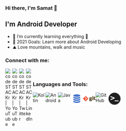 ### Hi there, I'm Samat 👋

## I'm Android Developer

- 🌱 I’m currently learning everything 🤣
- 🥅 2021 Goals: Learn more about Android Developing
- ⛰️ Love mountains, walk and music

### Connect with me:


[<img align="left" alt="codeSTACKr | YouTube" width="22px" src="https://cdn.jsdelivr.net/npm/simple-icons@v3/icons/whatsapp.svg" />][whatsapp]
[<img align="left" alt="codeSTACKr | YouTube" width="22px" src="https://upload.wikimedia.org/wikipedia/commons/thumb/7/7e/Gmail_icon_(2020).svg/2560px-Gmail_icon_(2020).svg" />][whatsapp]
[<img align="left" alt="codeSTACKr | Twitter" width="22px" src="https://cdn.jsdelivr.net/npm/simple-icons@v3/icons/telegram.svg" />][telegram]
[<img align="left" alt="codeSTACKr | LinkedIn" width="22px" src="https://cdn.jsdelivr.net/npm/simple-icons@v3/icons/linkedin.svg" />][linkedin]

<br />

### Languages and Tools:

<img align="left" alt="Koltin" width="40px" src="https://img.icons8.com/color/480/kotlin.png" />
<img align="left" alt="Android" width="40px" src="https://upload.wikimedia.org/wikipedia/commons/thumb/3/3e/Android_logo_2019.png/479px-Android_logo_2019.png" />
<img align="left" alt="Java" width="40px" src="https://w7.pngwing.com/pngs/837/18/png-transparent-logo-java-runtime-environment-programming-language-runtime-system-oracle-text-logo-desktop-wallpaper-thumbnail.png" />
<img align="left" alt="SQL" width="40px" src="https://raw.githubusercontent.com/github/explore/80688e429a7d4ef2fca1e82350fe8e3517d3494d/topics/sql/sql.png" />
<img align="left" alt="Git" width="40px" src="https://raw.githubusercontent.com/github/explore/80688e429a7d4ef2fca1e82350fe8e3517d3494d/topics/git/git.png" />
<img align="left" alt="GitHub" width="40px" src="https://cdn-icons-png.flaticon.com/512/25/25231.png" />
<img align="left" alt="Terminal" width="40px" src="https://raw.githubusercontent.com/github/explore/80688e429a7d4ef2fca1e82350fe8e3517d3494d/topics/terminal/terminal.png" />





[linkedin]: https://linkedin.com/in/codeSTACKr
[telegram]: https://t.me/Gruff_8
[whatsapp]: https://api.whatsapp.com/send?phone=+996777652485
